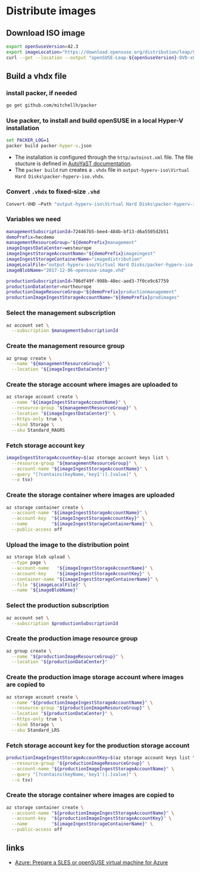 # Distribute images

## Download ISO image

```bash
export openSuseVersion=42.3
export imageLocation="https://download.opensuse.org/distribution/leap/${openSuseVersion}/iso/openSUSE-Leap-${openSuseVersion}-DVD-x86_64.iso"
curl --get --location --output "openSUSE-Leap-${openSuseVersion}-DVD-x86_64.iso" --url $imageLocation
```

## Build a vhdx file

### install packer, if needed

```bash
go get github.com/mitchellh/packer
```

### Use packer, to install and build openSUSE in a local Hyper-V installation

```cmd
set PACKER_LOG=1
packer build packer-hyper-v.json
```

- The installation is configured through the `http/autoinst.xml` file. The file stucture is defined in [AutoYaST documentation](https://doc.opensuse.org/projects/autoyast/).
- The `packer build` run creates a `.vhdx` file in `output-hyperv-iso\Virtual Hard Disks\packer-hyperv-iso.vhdx`. 

### Convert `.vhdx` to fixed-size `.vhd`

```powershell
Convert-VHD –Path "output-hyperv-iso\Virtual Hard Disks\packer-hyperv-iso.vhdx" -DestinationPath "output-hyperv-iso\Virtual Hard Disks\packer-hyperv-iso.vhd" -VHDType Fixed
```

### Variables we need

```bash
managementSubscriptionId=724467b5-bee4-484b-bf13-d6a5505d2b51
demoPrefix=hecdemo
managementResourceGroup="${demoPrefix}management"
imageIngestDataCenter=westeurope
imageIngestStorageAccountName="${demoPrefix}imageingest"
imageIngestStorageContainerName="imagedistribution"
imageLocalFile="output-hyperv-iso/Virtual Hard Disks/packer-hyperv-iso.vhd"
imageBlobName="2017-12-06-opensuse-image.vhd"

productionSubscriptionId=706df49f-998b-40ec-aed3-7f0ce9c67759
productionDataCenter=northeurope
productionImageResourceGroup="${demoPrefix}productionmanagement"
productionImageIngestStorageAccountName="${demoPrefix}prodimages"
```

### Select the management subscription

```bash
az account set \
  --subscription $managementSubscriptionId
```

### Create the management resource group

```bash
az group create \
  --name "${managementResourceGroup}" \
  --location "${imageIngestDataCenter}"
```

### Create the storage account where images are uploaded to

```bash
az storage account create \
  --name "${imageIngestStorageAccountName}" \
  --resource-group "${managementResourceGroup}" \
  --location "${imageIngestDataCenter}" \
  --https-only true \
  --kind Storage \
  --sku Standard_RAGRS
```

### Fetch storage account key

```bash
imageIngestStorageAccountKey=$(az storage account keys list \
  --resource-group "${managementResourceGroup}" \
  --account-name "${imageIngestStorageAccountName}" \
  --query "[?contains(keyName,'key1')].[value]" \
  --o tsv)
```

### Create the storage container where images are uploaded

```bash
az storage container create \
  --account-name "${imageIngestStorageAccountName}" \
  --account-key  "${imageIngestStorageAccountKey}" \
  --name         "${imageIngestStorageContainerName}" \
  --public-access off
```

### Upload the image to the distribution point

```bash
az storage blob upload \
  --type page \
  --account-name   "${imageIngestStorageAccountName}" \
  --account-key    "${imageIngestStorageAccountKey}" \
  --container-name "${imageIngestStorageContainerName}" \
  --file "${imageLocalFile}" \
  --name "${imageBlobName}"
```

### Select the production subscription

```bash
az account set \
  --subscription $productionSubscriptionId
```

### Create the production image resource group

```bash
az group create \
  --name "${productionImageResourceGroup}" \
  --location "${productionDataCenter}"
```

### Create the production image storage account where images are copied to

```bash
az storage account create \
  --name "${productionImageIngestStorageAccountName}" \
  --resource-group "${productionImageResourceGroup}" \
  --location "${productionDataCenter}" \
  --https-only true \
  --kind Storage \
  --sku Standard_LRS
```

### Fetch storage account key for the production storage account

```bash
productionImageIngestStorageAccountKey=$(az storage account keys list \
  --resource-group "${productionImageResourceGroup}" \
  --account-name "${productionImageIngestStorageAccountName}" \
  --query "[?contains(keyName,'key1')].[value]" \
  --o tsv)
```

### Create the storage container where images are copied to

```bash
az storage container create \
  --account-name "${productionImageIngestStorageAccountName}" \
  --account-key  "${productionImageIngestStorageAccountKey}" \
  --name         "${imageIngestStorageContainerName}" \
  --public-access off
```

## links

- [Azure: Prepare a SLES or openSUSE virtual machine for Azure](https://docs.microsoft.com/en-us/azure/virtual-machines/linux/suse-create-upload-vhd)
